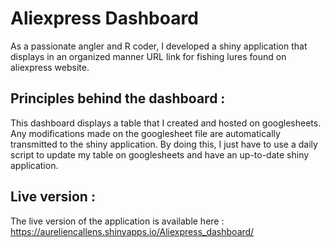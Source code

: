 # Aliexpress Dashboard

As a passionate angler and R coder, I developed a shiny application that displays
in an organized manner URL link for fishing lures found on aliexpress website. 


## Principles behind the dashboard : 

This dashboard displays a table that I created and hosted on googlesheets. 
Any modifications made on the googlesheet file are automatically transmitted to the shiny application.
By doing this, I just have to use a daily script to update my table on googlesheets 
and have an up-to-date shiny application.

## Live version : 

The live version of the application is available here : 
https://aureliencallens.shinyapps.io/Aliexpress_dashboard/
